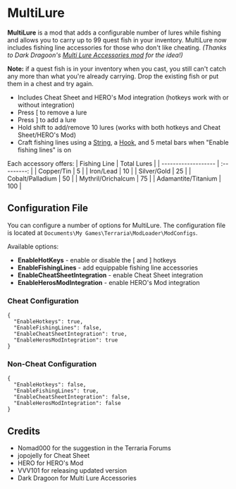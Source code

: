 # MultiLure
**MultiLure** is a mod that adds a configurable number of lures while fishing and allows you to carry up to 99 quest fish in your inventory. MultiLure now includes fishing line accessories for those who don't like cheating. *(Thanks to Dark Dragoon's [Multi Lure Accessories mod](https://forums.terraria.org/index.php?threads/multi-lure-accessories.53754/) for the idea!)*

**Note:** if a quest fish is in your inventory when you cast, you still can't catch any more than what you're already carrying. Drop the existing fish or put them in a chest and try again.

* Includes Cheat Sheet and HERO's Mod integration (hotkeys work with or without integration)
* Press [ to remove a lure
* Press ] to add a lure
* Hold shift to add/remove 10 lures (works with both hotkeys and Cheat Sheet/HERO's Mod)
* Craft fishing lines using a [String](https://terraria.wiki.gg/wiki/Strings), a [Hook](https://terraria.wiki.gg/wiki/Hook), and 5 metal bars when "Enable fishing lines" is on

Each accessory offers:
| Fishing Line        | Total Lures |
| ------------------- | :---------: |
| Copper/Tin          | 5           |
| Iron/Lead           | 10          |
| Silver/Gold         | 25          |
| Cobalt/Palladium    | 50          |
| Mythril/Orichalcum  | 75          |
| Adamantite/Titanium | 100         |

## Configuration File
You can configure a number of options for MultiLure. The configuration file is located at `Documents\My Games\Terraria\ModLoader\ModConfigs`.

Available options:

* **EnableHotKeys** - enable or disable the [ and ] hotkeys
* **EnableFishingLines** - add equippable fishing line accessories
* **EnableCheatSheetIntegration** - enable Cheat Sheet integration
* **EnableHerosModIntegration** - enable HERO's Mod integration

### Cheat Configuration
```
{
  "EnableHotkeys": true,
  "EnableFishingLines": false,
  "EnableCheatSheetIntegration": true,
  "EnableHerosModIntegration": true
}
```

### Non-Cheat Configuration
```
{
  "EnableHotkeys": false,
  "EnableFishingLines": true,
  "EnableCheatSheetIntegration": false,
  "EnableHerosModIntegration": false
}
```

## Credits
* Nomad000 for the suggestion in the Terraria Forums
* jopojelly for Cheat Sheet
* HERO for HERO's Mod
* VVV101 for releasing updated version
* Dark Dragoon for Multi Lure Accessories
